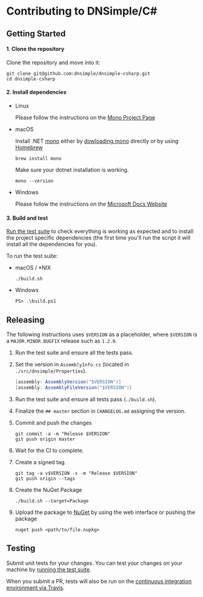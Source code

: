 # Contributing to DNSimple/C#

## Getting Started

#### 1. Clone the repository
Clone the repository and move into it:

```shell
git clone git@github.com:dnsimple/dnsimple-csharp.git
cd dnsimple-csharp
```

#### 2. Install dependencies

- Linux

    Please follow the instructions on the [Mono Project Page](https://www.mono-project.com/download/stable/#download-lin)
    
- macOS

    Install .NET [mono](https://www.mono-project.com/) either by [dowloading mono](https://www.mono-project.com/download/stable/#download-mac)
    directly or by using [Homebrew](https://brew.sh)

    ```
    brew install mono
    ```

    Make sure your dotnet installation is working.

    ```shell
    mono --version
    ```

- Windows

    Please follow the instructions on the [Microsoft Docs Website](https://docs.microsoft.com/en-us/dotnet/framework/install)

#### 3. Build and test

[Run the test suite](#testing) to check everything is working as expected and to install the project specific 
dependencies (the first time you'll run the script it will install all the dependencies for you).

To run the test suite: 

- macOS / *NIX
    ```shell
    ./build.sh
    ```
  
- Windows
    ```shell
    PS> .\build.ps1
    ```

## Releasing

The following instructions uses `$VERSION` as a placeholder, where `$VERSION` is a `MAJOR.MINOR.BUGFIX` release such as `1.2.0`.

1. Run the test suite and ensure all the tests pass.
2. Set the version in `AssemblyInfo.cs` (located in `./src/dnsimple/Properties`).
    ```c#
    [assembly: AssemblyVersion("$VERSION")]
    [assembly: AssemblyFileVersion("$VERSION")]
    ```
3. Run the test suite and ensure all tests pass (`./build.sh`).
4. Finalize the `## master` section in `CHANGELOG.md` assigning the version.
5. Commit and push the changes
    ```shell
    git commit -a -m "Release $VERSION"
    git push origin master
    ```
6. Wait for the CI to complete.
7. Create a signed tag.
    ```shell
    git tag -a v$VERSION -s -m "Release $VERSION"
    git push origin --tags
    ```
 8. Create the NuGet Package
    ```shell
    ./build.sh --target=Package
    ```
    
 9. Upload the package to [NuGet](https://www.nuget.org/) by using the web interface or pushing the package
    ```shell
    nuget push <path/to/file.nupkg>
    ```

## Testing

Submit unit tests for your changes. You can test your changes on your machine by [running the test suite](#testing).

When you submit a PR, tests will also be run on the [continuous integration environment via Travis](https://travis-ci.com/dnsimple/dnsimple-csharp).

